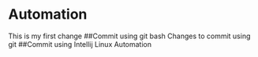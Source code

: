 # Automation
This is my first change
##Commit using git bash
Changes to commit using git
##Commit using Intellij
Linux Automation